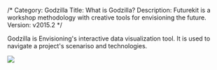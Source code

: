 /*
Category: Godzilla
Title: What is Godzilla?
Description: Futurekit is a workshop methodology with creative tools for envisioning the future.
Version: v2015.2
*/

Godzilla is Envisioning's interactive data visualization tool. It is used to navigate a project's scenariso and technologies.

![](%image_url%/godzilla01.png)